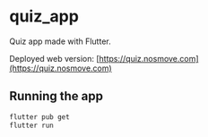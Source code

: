 # quiz_app

Quiz app made with Flutter.

Deployed web version: [https://quiz.nosmove.com](https://quiz.nosmove.com)

## Running the app

```bash
flutter pub get
flutter run
```


